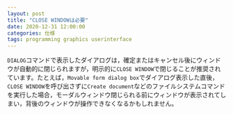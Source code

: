 ```yaml
---
layout: post
title: "CLOSE WINDOWは必要"
date: 2020-12-31 12:00:00
categories: 仕様
tags: programming graphics userinterface
---
```


`DIALOG`コマンドで表示したダイアログは，確定またはキャンセル後にウィンドウが自動的に閉じられますが，明示的に`CLOSE WINDOW`で閉じることが推奨されています。たとえば，`Movable form dialog box`でダイアログ表示した直後，`CLOSE WINDOW`を呼び出さずに`Create document`などのファイルシステムコマンドを実行した場合，モーダルウィンドウ閉じられる前にウィンドウが表示されてしまい，背後のウィンドウが操作できなくなるかもしれません。
